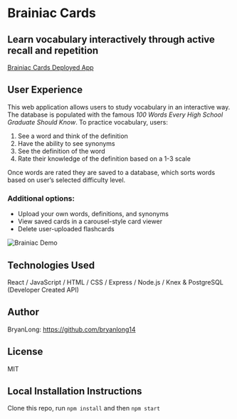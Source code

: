 # Brainiac Cards

## Learn vocabulary interactively through active recall and repetition

[Brainiac Cards Deployed App](https://braniac-cards.herokuapp.com/)

## User Experience

This web application allows users to study vocabulary in an interactive way. The database is populated with the famous _100 Words Every High School Graduate Should Know_. To practice vocabulary, users:

1. See a word and think of the definition
2. Have the ability to see synonyms
3. See the definition of the word
4. Rate their knowledge of the definition based on a 1-3 scale

Once words are rated they are saved to a database, which sorts words based on user’s selected difficulty level.

### Additional options:

* Upload your own words, definitions, and synonyms
* View saved cards in a carousel-style card viewer
* Delete user-uploaded flashcards

![Brainiac Demo](<https://github.com/BryanLong14/frontend_flashcards_app/blob/master/src/assets/BraniacMovie%20(1).gif>)

## Technologies Used

React / JavaScript / HTML / CSS / Express / Node.js / Knex & PostgreSQL (Developer Created API)

## Author

BryanLong: https://github.com/bryanlong14

## License

MIT

## Local Installation Instructions

Clone this repo, run `npm install` and then `npm start`

